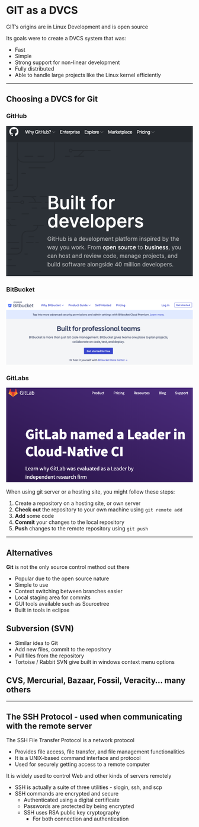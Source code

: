 # GIT as a DVCS

GIT’s origins are in Linux Development and is open source

Its goals were to create a DVCS system that was:

- Fast
- Simple
- Strong support for non-linear development
- Fully distributed
- Able to handle large projects like the Linux kernel efficiently

---

## Choosing a DVCS for Git

### GitHub

![GitHub Splash Screen](./images/01_01_github_splash.png)

### BitBucket

![BitBucket Splash Screen](./images/01_02_bitbucket_splash.png)

### GitLabs

![GitLabs Splash Screen](./images/01_03_gitlab_splash.png)

When using git server or a hosting site, you might follow these steps:

1. Create a repository on a hosting site, or own server
2. **Check out** the repository to your own machine using `git remote add`
3. **Add** some code
4. **Commit** your changes to the local repository
5. **Push** changes to the remote repository using `git push`

---

## Alternatives

**Git** is not the only source control method out there

- Popular due to the open source nature
- Simple to use
- Context switching between branches easier
- Local staging area for commits
- GUI tools available such as Sourcetree
- Built in tools in eclipse

## Subversion (SVN)

- Similar idea to Git
- Add new files, commit to the repository
- Pull files from the repository
- Tortoise / Rabbit SVN give built in windows context menu options

## CVS, Mercurial, Bazaar, Fossil, Veracity… many others

---

## The SSH Protocol - used when communicating with the remote server

The SSH File Transfer Protocol is a network protocol

- Provides file access, file transfer, and file management functionalities
- It is a UNIX-based command interface and protocol
- Used for securely getting access to a remote computer

It is widely used to control Web and other kinds of servers remotely

- SSH is actually a suite of three utilities - slogin, ssh, and scp
- SSH commands are encrypted and secure
  - Authenticated using a digital certificate
  - Passwords are protected by being encrypted
  - SSH uses RSA public key cryptography
    - For both connection and authentication
